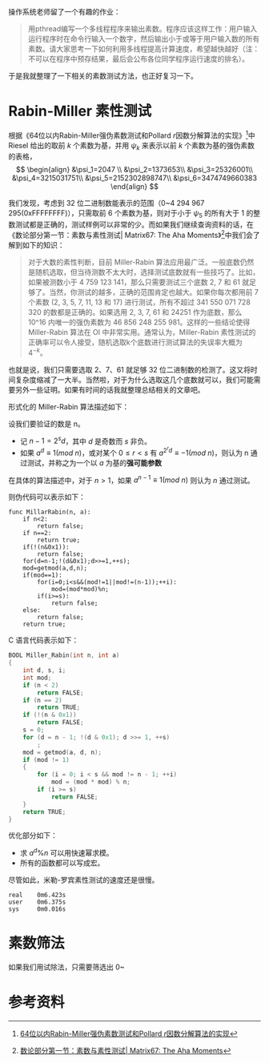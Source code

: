 操作系统老师留了一个有趣的作业：

> 用pthread编写一个多线程程序来输出素数。程序应该这样工作：用户输入运行程序时在命令行输入一个数字，然后输出小于或等于用户输入数的所有素数。请大家思考一下如何利用多线程提高计算速度，希望越快越好（注：不可以在程序中预存结果，最后会公布各位同学程序运行速度的排名）。

于是我就整理了一下相关的素数测试方法，也正好复习一下。

<!--more-->

# Rabin-Miller 素性测试

根据《64位以内Rabin-Miller强伪素数测试和Pollard *r*因数分解算法的实现》[^4]中 Riesel 给出的取前 *k* 个素数为基，并用 $\psi_k​$ 来表示以前 *k* 个素数为基的强伪素数的表格，
$$
\begin{align}
&\psi_1=2047 \\
&\psi_2=1373653\\
&\psi_3=25326001\\
&\psi_4=3215031751\\
&\psi_5=2152302898747\\
&\psi_6=3474749660383
\end{align}
$$

我们发现，考虑到 32 位二进制数能表示的范围（0~4 294 967 295(0xFFFFFFFF)），只需取前 6 个素数为基，则对于小于 $\psi_5​$ 的所有大于 1 的整数测试都是正确的，测试样例可以非常的少。而如果我们继续查询资料的话，在《数论部分第一节：素数与素性测试| Matrix67: The Aha Moments》[^3]中我们会了解到如下的知识：

> 对于大数的素性判断，目前 Miller-Rabin 算法应用最广泛。一般底数仍然是随机选取，但当待测数不太大时，选择测试底数就有一些技巧了。比如，如果被测数小于 4 759 123 141，那么只需要测试三个底数 2, 7 和 61 就足够了。当然，你测试的越多，正确的范围肯定也越大。如果你每次都用前 7 个素数 (2, 3, 5, 7, 11, 13 和 17) 进行测试，所有不超过 341 550 071 728 320 的数都是正确的。如果选用 2, 3, 7, 61 和 24251 作为底数，那么 10^16 内唯一的强伪素数为 46 856 248 255 981。这样的一些结论使得 Miller-Rabin 算法在 OI 中非常实用。通常认为，Miller-Rabin 素性测试的正确率可以令人接受，随机选取k个底数进行测试算法的失误率大概为 $4^{-k}$。

也就是说，我们只需要选取 2、7、61 就足够 32 位二进制数的检测了。这又将时间复杂度缩减了一大半。当然啦，对于为什么选取这几个底数就可以，我们可能需要另外一些证明。如果有时间的话我就整理总结相关的文章吧。

形式化的 Miller-Rabin 算法描述如下：

设我们要验证的数是 n。

- 记 $n-1=2^sd$，其中 $d$ 是奇数而 $s$ 非负。
- 如果 $a^d \equiv1(mod \ n)$，或对某个 $0\leq r<s$ 有 $a^{2^rd} \equiv -1(mod \ n)$，则认为 n 通过测试，并称之为一个以 $a$ 为基的**强可能参数**

在具体的算法描述中，对于 $n>1$，如果 $a^{n-1}\equiv 1(mod\ n)$ 则认为 $n​$ 通过测试。

则伪代码可以表示如下：

```
func MillarRabin(n, a):
    if n<2:
    	return false;
    if n==2:
    	return true;
    if(!(n&0x1)):
    	return false;
    for(d=n-1;!(d&0x1);d>>=1,++s);
    mod=getmod(a,d,n);
    if(mod==1):
    	for(i=0;i<s&&(mod!=1||mod!=(n-1));++i):
    		mod=(mod*mod)%n;
    	if(i>=s):
    		return false;
    else:
    	return false;
    return true;
```

C 语言代码表示如下：

```c
BOOL Miller_Rabin(int n, int a)
{
    int d, s, i;
    int mod;
    if (n < 2)
        return FALSE;
    if (n == 2)
        return TRUE;
    if (!(n & 0x1))
        return FALSE;
    s = 0;
    for (d = n - 1; !(d & 0x1); d >>= 1, ++s)
        ;
    mod = getmod(a, d, n);
    if (mod != 1)
    {
        for (i = 0; i < s && mod != n - 1; ++i)
            mod = (mod * mod) % n;
        if (i >= s)
            return FALSE;
    }
    return TRUE;
}
```

优化部分如下：

- 求 $a^{d} \% n$ 可以用快速幂求模。
- 所有的函数都可以写成宏。

尽管如此，米勒-罗宾素性测试的速度还是很慢。

```
real    0m6.423s
user    0m6.375s
sys     0m0.016s
```

# 素数筛法

如果我们用试除法，只需要筛选出 0~

# 参考资料

[^1]: [[数论]Miller-Rabin素性测试](<http://blog.miskcoo.com/2014/07/miller-rabin-primality-test>)
[^2]: [素性测试](<https://zh.wikipedia.org/wiki/%E7%B4%A0%E6%80%A7%E6%B5%8B%E8%AF%95>)
[^3]: [数论部分第一节：素数与素性测试| Matrix67: The Aha Moments](http://www.matrix67.com/blog/archives/234)
[^4]: [64位以内Rabin-Miller强伪素数测试和Pollard *r*因数分解算法的实现]()

[^5]: [米勒-拉宾检验](https://zh.wikipedia.org/wiki/%E7%B1%B3%E5%8B%92-%E6%8B%89%E8%B3%93%E6%AA%A2%E9%A9%97)